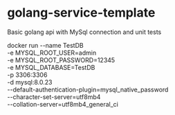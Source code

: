 # golang-service-template
Basic golang api with MySql connection and unit tests

docker run --name TestDB \
-e MYSQL_ROOT_USER=admin \
-e MYSQL_ROOT_PASSWORD=12345 \
-e MYSQL_DATABASE=TestDB \
-p 3306:3306 \
-d mysql:8.0.23 \
--default-authentication-plugin=mysql_native_password \
--character-set-server=utf8mb4 \
--collation-server=utf8mb4_general_ci